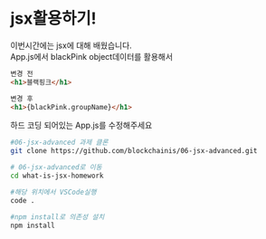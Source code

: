 # jsx활용하기!


이번시간에는 jsx에 대해 배웠습니다.
<br/>
App.js에서 
blackPink object데이터를 활용해서 

```html 
변경 전
<h1>블랙핑크</h1>

변경 후
<h1>{blackPink.groupName}</h1>
```

하드 코딩 되어있는 App.js를 수정해주세요 

```bash
#06-jsx-advanced 과제 클론
git clone https://github.com/blockchainis/06-jsx-advanced.git

# 06-jsx-advanced로 이동
cd what-is-jsx-homework

#해당 위치에서 VSCode실행
code .

#npm install로 의존성 설치
npm install
```
